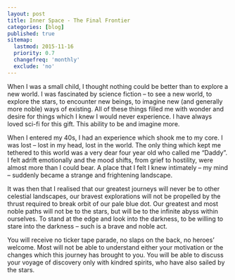 ```yaml
---
layout: post
title: Inner Space - The Final Frontier
categories: [blog]
published: true
sitemap:
  lastmod: 2015-11-16
  priority: 0.7
  changefreq: 'monthly'
  exclude: 'no'
---
```


When I was a small child, I thought nothing could be better than to explore a new world. I was fascinated by science fiction – to see a new world, to explore the stars, to encounter new beings, to imagine new (and generally more noble) ways of existing. All of these things filled me with wonder and desire for things which I knew I would never experience. I have always loved sci-fi for this gift. This ability to be and imagine more.

When I entered my 40s, I had an experience which shook me to my core. I was lost – lost in my head, lost in the world. The only thing which kept me tethered to this world was a very dear four year old who called me “Daddy”. I felt adrift emotionally and the mood shifts, from grief to hostility, were almost more than I could bear. A place that I felt I knew intimately – my mind – suddenly became a strange and frightening landscape.

It was then that I realised that our greatest journeys will never be to other celestial landscapes, our bravest explorations will not be propelled by the thrust required to break orbit of our pale blue dot. Our greatest and most noble paths will not be to the stars, but will be to the infinite abyss within ourselves. To stand at the edge and look into the darkness, to be willing to stare into the darkness – such is a brave and noble act.

You will receive no ticker tape parade, no slaps on the back, no heroes’ welcome. Most will not be able to understand either your motivation or the changes which this journey has brought to you. You will be able to discuss your voyage of discovery only with kindred spirits, who have also sailed by the stars.
